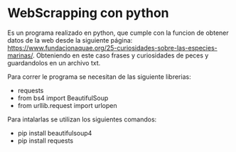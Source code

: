 # WebScrapping con python

Es un programa realizado en python, que cumple con la funcion de obtener datos de la web desde la siguiente página: 
https://www.fundacionaquae.org/25-curiosidades-sobre-las-especies-marinas/. 
Obteniendo en este caso frases y curiosidades de peces y guardandolos en un archivo txt.

Para correr le programa se necesitan de las siguiente librerias:

- requests
- from bs4 import BeautifulSoup
- from urllib.request import urlopen

Para intalarlas se utilizan los siguientes comandos:

- pip install beautifulsoup4
- pip install requests
